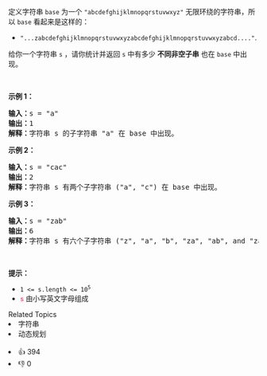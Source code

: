 <p>定义字符串&nbsp;<code>base</code>&nbsp;为一个&nbsp;<code>"abcdefghijklmnopqrstuvwxyz"</code>&nbsp;无限环绕的字符串，所以&nbsp;<code>base</code>&nbsp;看起来是这样的：</p>

<ul> 
 <li><code>"...zabcdefghijklmnopqrstuvwxyzabcdefghijklmnopqrstuvwxyzabcd...."</code>.</li> 
</ul>

<p>给你一个字符串&nbsp;<code>s</code> ，请你统计并返回&nbsp;<code>s</code>&nbsp;中有多少&nbsp;<strong>不同</strong><strong>非空子串</strong>&nbsp;也在&nbsp;<code>base</code>&nbsp;中出现。</p>

<p>&nbsp;</p>

<p><strong>示例&nbsp;1：</strong></p>

<pre>
<strong>输入：</strong>s = "a"
<strong>输出：</strong>1
<strong>解释：</strong>字符串 s 的子字符串 "a" 在 base 中出现。
</pre>

<p><strong>示例 2：</strong></p>

<pre>
<strong>输入：</strong>s = "cac"
<strong>输出：</strong>2
<strong>解释：</strong>字符串 s 有两个子字符串 ("a", "c") 在 base 中出现。
</pre>

<p><strong>示例 3：</strong></p>

<pre>
<strong>输入：</strong>s = "zab"
<strong>输出：</strong>6
<strong>解释：</strong>字符串 s 有六个子字符串 ("z", "a", "b", "za", "ab", and "zab") 在 base 中出现。
</pre>

<p>&nbsp;</p>

<p><strong>提示：</strong></p>

<ul> 
 <li><code>1 &lt;= s.length &lt;= 10<sup>5</sup></code></li> 
 <li><font color="#c7254e" face="Menlo, Monaco, Consolas, Courier New, monospace"><span style="font-size: 12.6px; background-color: rgb(249, 242, 244);">s</span></font> 由小写英文字母组成</li> 
</ul>

<div><div>Related Topics</div><div><li>字符串</li><li>动态规划</li></div></div><br><div><li>👍 394</li><li>👎 0</li></div>